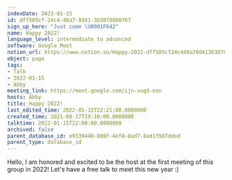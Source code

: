 ```yaml
---
indexDate: 2022-01-15
id: dff585cf-24c4-48a7-8d41-3b30708b0767
sign_up_here: "Just come \U0001F642"
name: Happy 2022!
language_level: intermediate to advanced
software: Google Meet
notion_url: https://www.notion.so/Happy-2022-dff585cf24c448a78d413b30708b0767
object: page
tags:
- Talk
- 2022-01-15
- Abby
meeting_link: https://meet.google.com/ijn-vugd-osn
hosts: Abby
title: Happy 2022!
last_edited_time: 2022-01-15T22:21:00.0000000
created_time: 2021-08-17T19:10:00.0000000
talktime: 2022-01-15T22:00:00.0000000
archived: false
parent_database_id: e9339446-880f-4ef0-8ad7-8ad1f507dded
parent_type: database_id
---
```


Hello, I am honored and excited to be the host at the first meeting of this group in 2022! Let's have a free talk to meet this new year :)






